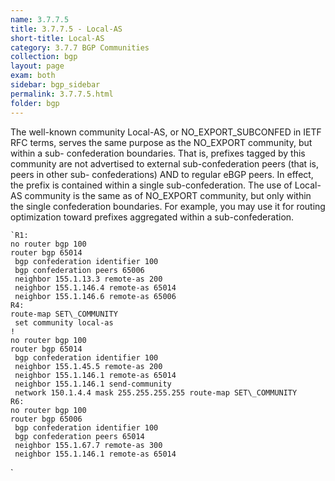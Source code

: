 ```yaml
---
name: 3.7.7.5
title: 3.7.7.5 - Local-AS
short-title: Local-AS
category: 3.7.7 BGP Communities
collection: bgp
layout: page
exam: both
sidebar: bgp_sidebar
permalink: 3.7.7.5.html
folder: bgp
---
```

The well-known community Local-AS, or NO\_EXPORT\_SUBCONFED in IETF RFC terms, serves the same purpose as the NO\_EXPORT community, but within a sub- confederation boundaries. That is, prefixes tagged by this community are not advertised to external sub-confederation peers (that is, peers in other sub- confederations) AND to regular eBGP peers. In effect, the prefix is contained within a single sub-confederation. The use of Local-AS community is the same as of NO\_EXPORT community, but only within the single confederation boundaries. For example, you may use it for routing optimization toward prefixes aggregated within a sub-confederation. 
```
`R1: 
no router bgp 100
router bgp 65014
 bgp confederation identifier 100
 bgp confederation peers 65006
 neighbor 155.1.13.3 remote-as 200
 neighbor 155.1.146.4 remote-as 65014
 neighbor 155.1.146.6 remote-as 65006
R4: 
route-map SET\_COMMUNITY
 set community local-as
!
no router bgp 100
router bgp 65014
 bgp confederation identifier 100
 neighbor 155.1.45.5 remote-as 200
 neighbor 155.1.146.1 remote-as 65014
 neighbor 155.1.146.1 send-community
 network 150.1.4.4 mask 255.255.255.255 route-map SET\_COMMUNITY
R6: 
no router bgp 100
router bgp 65006
 bgp confederation identifier 100
 bgp confederation peers 65014
 neighbor 155.1.67.7 remote-as 300
 neighbor 155.1.146.1 remote-as 65014
```
`